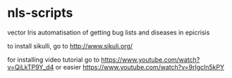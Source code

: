 # nls-scripts
vector lris automatisation of getting bug lists and diseases in epicrisis

to install sikulli, go to http://www.sikuli.org/

for installing video tutorial go to https://www.youtube.com/watch?v=QiLkTP9Y_d4
or easier https://www.youtube.com/watch?v=9rIgcln5kPY
